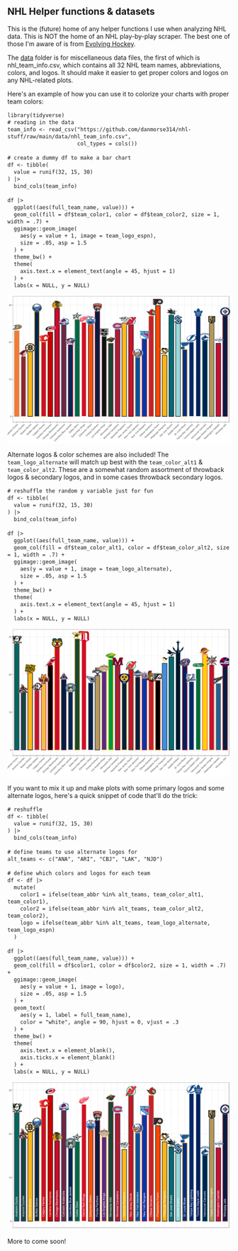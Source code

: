 ## NHL Helper functions & datasets

This is the (future) home of any helper functions I use when analyzing NHL data. This is NOT the home of an NHL play-by-play scraper. The best one of those I'm aware of is from [Evolving Hockey](https://github.com/mhbw/evolving-hockey/blob/master/ALLSCRAPE.R).

The [data](https://github.com/danmorse314/nhl-stuff/tree/main/data) folder is for miscellaneous data files, the first of which is nhl_team_info.csv, which contains all 32 NHL team names, abbreviations, colors, and logos. It should make it easier to get proper colors and logos on any NHL-related plots.

Here's an example of how you can use it to colorize your charts with proper team colors:

```{r nhl team info example}
library(tidyverse)
# reading in the data
team_info <- read_csv("https://github.com/danmorse314/nhl-stuff/raw/main/data/nhl_team_info.csv",
                      col_types = cols())

# create a dummy df to make a bar chart
df <- tibble(
  value = runif(32, 15, 30)
) |>
  bind_cols(team_info)

df |>
  ggplot((aes(full_team_name, value))) +
  geom_col(fill = df$team_color1, color = df$team_color2, size = 1, width = .7) +
  ggimage::geom_image(
    aes(y = value + 1, image = team_logo_espn),
    size = .05, asp = 1.5
  ) +
  theme_bw() +
  theme(
    axis.text.x = element_text(angle = 45, hjust = 1)
  ) +
  labs(x = NULL, y = NULL)
```
![plot depicting all 32 nhl teams with primary and secondary colors along with primary logos](https://github.com/danmorse314/nhl-stuff/blob/main/figures/color%20plot%20example.png)

Alternate logos & color schemes are also included! The `team_logo_alternate` will match up best with the `team_color_alt1` & `team_color_alt2`. These are a somewhat random assortment of throwback logos & secondary logos, and in some cases throwback secondary logos.

```{r alternate color logo plot}
# reshuffle the random y variable just for fun
df <- tibble(
  value = runif(32, 15, 30)
) |>
  bind_cols(team_info)

df |>
  ggplot((aes(full_team_name, value))) +
  geom_col(fill = df$team_color_alt1, color = df$team_color_alt2, size = 1, width = .7) +
  ggimage::geom_image(
    aes(y = value + 1, image = team_logo_alternate),
    size = .05, asp = 1.5
  ) +
  theme_bw() +
  theme(
    axis.text.x = element_text(angle = 45, hjust = 1)
  ) +
  labs(x = NULL, y = NULL)
```
![plot depicting all 32 nhl teams with alternate logos and matching color schemes](https://github.com/danmorse314/nhl-stuff/blob/main/figures/color%20plot%20example%20alternate.png)

If you want to mix it up and make plots with some primary logos and some alternate logos, here's a quick snippet of code that'll do the trick:

```{r mixed logos}
# reshuffle
df <- tibble(
  value = runif(32, 15, 30)
) |>
  bind_cols(team_info)

# define teams to use alternate logos for
alt_teams <- c("ANA", "ARI", "CBJ", "LAK", "NJD")

# define which colors and logos for each team
df <- df |>
  mutate(
    color1 = ifelse(team_abbr %in% alt_teams, team_color_alt1, team_color1),
    color2 = ifelse(team_abbr %in% alt_teams, team_color_alt2, team_color2),
    logo = ifelse(team_abbr %in% alt_teams, team_logo_alternate, team_logo_espn)
  )

df |>
  ggplot((aes(full_team_name, value))) +
  geom_col(fill = df$color1, color = df$color2, size = 1, width = .7) +
  ggimage::geom_image(
    aes(y = value + 1, image = logo),
    size = .05, asp = 1.5
  ) +
  geom_text(
    aes(y = 1, label = full_team_name),
    color = "white", angle = 90, hjust = 0, vjust = .3
  ) +
  theme_bw() +
  theme(
    axis.text.x = element_blank(),
    axis.ticks.x = element_blank()
  ) +
  labs(x = NULL, y = NULL)
```
![plot depicting all 32 nhl teams with alternate logos and matching color schemes](https://github.com/danmorse314/nhl-stuff/blob/main/figures/color%20plot%20example%20mixed.png)

More to come soon!
